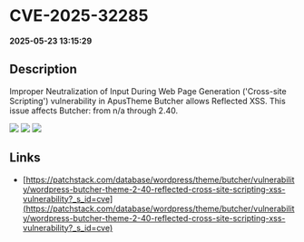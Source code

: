 # CVE-2025-32285

**2025-05-23 13:15:29**

## Description
Improper Neutralization of Input During Web Page Generation ('Cross-site Scripting') vulnerability in ApusTheme Butcher allows Reflected XSS. This issue affects Butcher: from n/a through 2.40.

![](https://img.shields.io/static/v1?label=Score&message=7.1&color=red)
![](https://img.shields.io/static/v1?label=Severity&message=HIGH&color=red)
![](https://img.shields.io/static/v1?label=CWE&message=XSS&color=green)

## Links
- [https://patchstack.com/database/wordpress/theme/butcher/vulnerability/wordpress-butcher-theme-2-40-reflected-cross-site-scripting-xss-vulnerability?_s_id=cve](https://patchstack.com/database/wordpress/theme/butcher/vulnerability/wordpress-butcher-theme-2-40-reflected-cross-site-scripting-xss-vulnerability?_s_id=cve)

